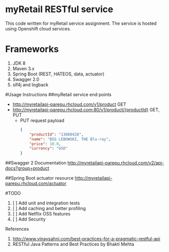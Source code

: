 # myRetail RESTful service
This code written for myRetail service assignment. The service is hosted using Openshift cloud services. 

# Frameworks
1. JDK 8
2. Maven 3.x
3. Spring Boot (REST, HATEOS, data, actuator)
4. Swagger 2.0
5. slf4j and logback

#Usage Instructions
##myRetail service end points
  - http://myretailapi-parepu.rhcloud.com/v1/product GET
  - http://myretailapi-parepu.rhcloud.com:80/v1/product/{productId} GET, PUT
    * PUT request payload
      ```json
      {
          "productId": "13860428",
          "name": "BIG LEBOWSKI, THE Blu-ray",
          "price": 10.0,
          "currency": "USD"
      }
      ```

##Swagger 2 Documentation
    http://myretailapi-parepu.rhcloud.com/v2/api-docs?group=product
  
##Spring Boot actuator resource
    http://myretailapi-parepu.rhcloud.com/actuator

#TODO
1. [ ] Add unit and integration tests
2. [ ] Add caching and better profiling
3. [ ] Add Netflix OSS features
4. [ ] Add Security

References
1. http://www.vinaysahni.com/best-practices-for-a-pragmatic-restful-api
2. RESTful Java Patterns and Best Practices by Bhakti Mehta
